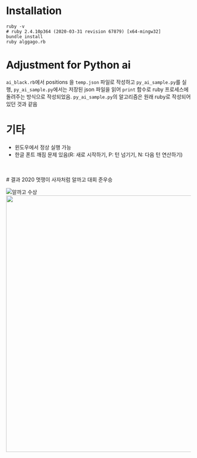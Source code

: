 # Installation
```
ruby -v
# ruby 2.4.10p364 (2020-03-31 revision 67879) [x64-mingw32]
bundle install
ruby alggago.rb
```

# Adjustment for Python ai

`ai_black.rb`에서 positions 을 `temp.json` 파일로 작성하고 `py_ai_sample.py`를 실행, `py_ai_sample.py`에서는 저장된 json 파일을 읽어 `print` 함수로 ruby 프로세스에 돌려주는 방식으로 작성되었음. `py_ai_sample.py`의 알고리즘은 원래 ruby로 작성되어 있던 것과 같음

# 기타
- 윈도우에서 정상 실행 가능
- 한글 폰트 깨짐 문제 있음(R: 새로 시작하기, P: 턴 넘기기, N: 다음 턴 연산하기)

<br>
<br>
# 결과
2020 멋쟁이 사자처럼 알까고 대회 준우승


![알까고 수상](https://user-images.githubusercontent.com/64102831/214782770-1c5236d2-395c-42cc-afb2-4e457e7fff75.PNG)
<img src="https://user-images.githubusercontent.com/64102831/214782770-1c5236d2-395c-42cc-afb2-4e457e7fff75.PNG" width="700">
